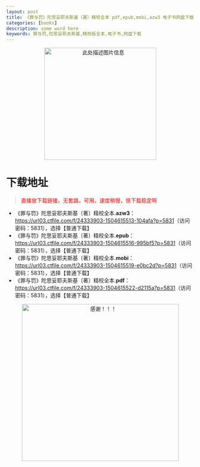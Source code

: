 ```yaml
---
layout: post
title: 《罪与罚》陀思妥耶夫斯基〔著〕精校全本 pdf,epub,mobi,azw3 电子书网盘下载
categories: [books]
description: some word here
keywords: 罪与罚,陀思妥耶夫斯基,精校版全本,电子书,网盘下载
---
```


<div align="center"><img src="https://qweree.cn/wp-content/uploads/2025/05/zui-yu-fa.jpg" alt="此处描述图片信息" width="300px" height="auto"></div>

# 下载地址

> <p style="color:red" >直接放下载链接，无套路，可用，速度稍慢，但下载稳定啊</p>

- 《罪与罚》陀思妥耶夫斯基〔著〕精校全本.**azw3**：<https://url03.ctfile.com/f/24333903-1504615513-104afa?p=5831>（访问密码：5831），选择【普通下载】
- 《罪与罚》陀思妥耶夫斯基〔著〕精校全本.**epub**：<https://url03.ctfile.com/f/24333903-1504615516-995bf5?p=5831>（访问密码：5831），选择【普通下载】
- 《罪与罚》陀思妥耶夫斯基〔著〕精校全本.**mobi**：<https://url03.ctfile.com/f/24333903-1504615519-e0bc2d?p=5831>（访问密码：5831），选择【普通下载】
- 《罪与罚》陀思妥耶夫斯基〔著〕精校全本.**pdf**：<https://url03.ctfile.com/f/24333903-1504615522-d2115a?p=5831>（访问密码：5831），选择【普通下载】

<div align="center"><img src="https://pic.imgdb.cn/item/6707df6bd29ded1a8ce37031.gif" alt="感谢！！！" width="420px" height="auto"/></div>
